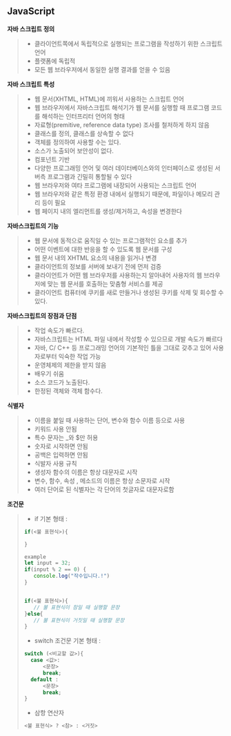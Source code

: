 ## JavaScript

__자바 스크립트 정의__

>- 클라이언트쪽에서 독립적으로 실행되는 프로그램을 작성하기 위한 스크립트 언어
>- 플랫폼에 독립적
>- 모든 웹 브라우저에서 동일한 실행 결과를 얻을 수 있음



__자바 스크립트 특성__

>- 웹 문서(XHTML, HTML)에 끼워서 사용하는 스크립트 언어
>- 웹 브라우저에서 자바스크립트 해석기가 웹 문서를 실행할 때 프로그램 코드를 해석하는 인터프리터 언어의 형태
>- 자료형(premitive, reference data type) 조사를 철저하게 하지 않음
>- 클래스를 정의, 클래스를 상속할 수 없다
>- 객체를 정의하여 사용할 수는 있다.
>- 소스가 노출되어 보안성이 없다.
>- 컴포넌트 기반
>- 다양한 프로그래밍 언어 및 여러 데이터베이스와의 인터페이스로 생성된 서버측 프로그램과 긴밀히 통할될 수 있다
>- 웹 브라우저와 여타 프로그램에 내장되어 사용되는 스크립트 언어
>- 웹 브라우저와 같은 특정 환경 내에서 실행되기 때문에, 파일이나 메모리 관리 등이 필요
>- 웹 페이지 내의 엘리먼트를 생성/제거하고, 속성을 변경한다 



__자바스크립트의 기능__

>- 웹 문서에 동적으로 움직일 수 있는 프로그램적인 요소를 추가
>- 어떤 이벤트에 대한 반응을 할 수 있도록 웹 문서를 구성
>- 웹 문서 내의 XHTML 요소의 내용을 읽거나 변경
>- 클라이언트의 정보를 서버에 보내기 전에 먼저 검증
>- 클라이언트가 어떤 웹 브라우저를 사용하는지 알아내어 사용자의 웹 브라우저에 맞는 웹 문서를 호출하는 맞춤형 서비스를 제공
>- 클라이언트 컴퓨터에 쿠키를 새로 만들거나 생성된 쿠키를 삭제 및 회수할 수 있다.



__자바스크립트의 장점과 단점__

>- 작업 속도가 빠르다.
>  - 자바스크립트는 HTML 파일 내에서 작성할 수 있으므로 개발 속도가 빠르다
>  - 자바, C/ C++ 등 프로그래밍 언어의 기본적인 틀을 그대로 갖추고 있어 사용자로부터 익숙한 작업 가능
>- 운영체제의 제한을 받지 않음
>- 배우기 쉬움
>- 소스 코드가 노출된다.
>- 한정된 객체와 객체 함수다.



__식별자__

>- 이름을 붙일 때 사용하는 단어, 변수와 함수 이름 등으로 사용
>  - 키워드 사용 안됨
>  - 특수 문자는 _와 $만 허용
>  - 숫자로 시작하면 안됨
>  - 공백은 입력하면 안됨
>- 식발자 사용 규칙
>  - 생성자 함수의 이름은 항상 대문자로 시작
>  - 변수, 함수, 속성 , 메소드의 이름은 항상 소문자로 시작
>  - 여러 단어로 된 식별자는 각 단어의 첫글자로 대문자로함



__조건문__

>- if 기본 형태 :
>
>```javascript
>if(<불 표현식>){
>
>}
>
>example
>let input = 32;
>if(input % 2 == 0) {
>    console.log("작수입니다.!")
>}
>
>
>if(<불 표현식>){
>    // 불 표현식이 참일 때 실행할 문장
>}else{
>    // 불 표현식이 거짓일 때 실행할 문장
>}
>```
>
>
>
>- switch 조건문 기본 형태 :
>
>```javascript
>switch (<비교할 값>){
>	case <값>:
>		<문장>
>		break;
>	default :
>		<문장>
>		break;
>}
>```
>
>
>
>- 삼항 연산자
>
>```javascript
><불 표현식> ? <참> : <거짓>
>```
>
>
>
>

